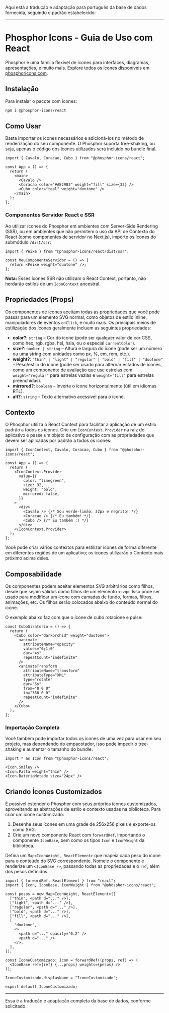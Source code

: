 Aqui está a tradução e adaptação para português da base de dados fornecida, seguindo o padrão estabelecido:

---

# Phosphor Icons - Guia de Uso com React

Phosphor é uma família flexível de ícones para interfaces, diagramas, apresentações, e muito mais. Explore todos os ícones disponíveis em [phosphoricons.com](https://phosphoricons.com).

## Instalação

Para instalar o pacote com ícones:

```bash
npm i @phosphor-icons/react
```

## Como Usar

Basta importar os ícones necessários e adicioná-los no método de renderização do seu componente. O Phosphor suporta tree-shaking, ou seja, apenas o código dos ícones utilizados será incluído no bundle final.

```tsx
import { Cavalo, Coracao, Cubo } from "@phosphor-icons/react";

const App = () => {
  return (
    <main>
      <Cavalo />
      <Coracao color="#AE2983" weight="fill" size={32} />
      <Cubo color="teal" weight="duotone" />
    </main>
  );
};
```

### Componentes Servidor React e SSR

Ao utilizar ícones do Phosphor em ambientes com Server-Side Rendering (SSR), ou em ambientes que não permitem o uso da API de Contexto do React (como componentes de servidor no Next.js), importe os ícones do submódulo `/dist/ssr`:

```tsx
import { Peixe } from "@phosphor-icons/react/dist/ssr";

const MeuComponenteServidor = () => {
  return <Peixe weight="duotone" />;
};
```

**Nota:** Esses ícones SSR não utilizam o React Context, portanto, não herdarão estilos de um `IconContext` ancestral.

## Propriedades (Props)

Os componentes de ícones aceitam todas as propriedades que você pode passar para um elemento SVG normal, como objetos de estilo inline, manipuladores de eventos `onClick`, e muito mais. Os principais meios de estilização dos ícones geralmente incluem as seguintes propriedades:

- **color?**: `string` – Cor do ícone (pode ser qualquer valor de cor CSS, como hex, rgb, rgba, hsl, hsla, ou o especial `currentColor`).
- **size?**: `number | string` – Altura e largura do ícone (pode ser um número ou uma string com unidades como px, %, em, rem, etc.).
- **weight?**: `"thin" | "light" | "regular" | "bold" | "fill" | "duotone"` – Peso/estilo do ícone (pode ser usado para alternar estados de ícones, como um componente de avaliação que use estrelas com `weight="regular"` para estrelas vazias e `weight="fill"` para estrelas preenchidas).
- **mirrored?**: `boolean` – Inverte o ícone horizontalmente (útil em idiomas RTL).
- **alt?**: `string` – Texto alternativo acessível para o ícone.

## Contexto

O Phosphor utiliza o React Context para facilitar a aplicação de um estilo padrão a todos os ícones. Crie um `IconContext.Provider` na raiz do aplicativo e passe um objeto de configuração com as propriedades que devem ser aplicadas por padrão a todos os ícones:

```tsx
import { IconContext, Cavalo, Coracao, Cubo } from "@phosphor-icons/react";

const App = () => {
  return (
    <IconContext.Provider
      value={{
        color: "limegreen",
        size: 32,
        weight: "bold",
        mirrored: false,
      }}
    >
      <div>
        <Cavalo /> {/* Sou verde-limão, 32px e negrito! */}
        <Coracao /> {/* Eu também! */}
        <Cubo /> {/* Eu também :) */}
      </div>
    </IconContext.Provider>
  );
};
```

Você pode criar vários contextos para estilizar ícones de forma diferente em diferentes regiões de um aplicativo; os ícones utilizarão o Contexto mais próximo acima deles.

## Composabilidade

Os componentes podem aceitar elementos SVG arbitrários como filhos, desde que sejam válidos como filhos de um elemento `<svg>`. Isso pode ser usado para modificar um ícone com camadas de fundo, formas, filtros, animações, etc. Os filhos serão colocados abaixo do conteúdo normal do ícone.

O exemplo abaixo faz com que o ícone de cubo rotacione e pulse:

```tsx
const CuboGiratorio = () => {
  return (
    <Cubo color="darkorchid" weight="duotone">
      <animate
        attributeName="opacity"
        values="0;1;0"
        dur="4s"
        repeatCount="indefinite"
      />
      <animateTransform
        attributeName="transform"
        attributeType="XML"
        type="rotate"
        dur="5s"
        from="0 0 0"
        to="360 0 0"
        repeatCount="indefinite"
      />
    </Cubo>
  );
};
```

### Importação Completa

Você também pode importar todos os ícones de uma vez para usar em seu projeto, mas dependendo do empacotador, isso pode impedir o tree-shaking e aumentar o tamanho do bundle.

```tsx
import * as Icon from "@phosphor-icons/react";

<Icon.Smiley />
<Icon.Pasta weight="thin" />
<Icon.BateriaMetade size="24px" />
```

## Criando Ícones Customizados

É possível estender o Phosphor com seus próprios ícones customizados, aproveitando as abstrações de estilo e contexto usadas na biblioteca. Para criar um ícone customizado:

1. Desenhe seus ícones em uma grade de 256x256 pixels e exporte-os como SVG.
2. Crie um novo componente React com `forwardRef`, importando o componente `IconBase`, bem como os tipos `Icon` e `IconWeight` da biblioteca.

Defina um `Map<IconWeight, ReactElement>` que mapeia cada peso do ícone para o conteúdo do SVG correspondente. Nomeie o componente e renderize um `<IconBase />`, passando todas as propriedades e o `ref`, além dos pesos definidos.

```tsx
import { forwardRef, ReactElement } from "react";
import { Icon, IconBase, IconWeight } from "@phosphor-icons/react";

const pesos = new Map<IconWeight, ReactElement>([
  ["thin", <path d="..." />],
  ["light", <path d="..." />],
  ["regular", <path d="..." />],
  ["bold", <path d="..." />],
  ["fill", <path d="..." />],
  [
    "duotone",
    <>
      <path d="..." opacity="0.2" />
      <path d="..." />
    </>,
  ],
]);

const IconeCustomizado: Icon = forwardRef((props, ref) => (
  <IconBase ref={ref} {...props} weights={pesos} />
));

IconeCustomizado.displayName = "IconeCustomizado";

export default IconeCustomizado;
```

---

Essa é a tradução e adaptação completa da base de dados, conforme solicitado.
